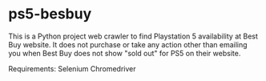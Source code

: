 # ps5-besbuy

This is a Python project web crawler to find Playstation 5 availability at Best Buy website.  It does not purchase or take any action other than emailing you when Best Buy does not show "sold out" for PS5 on their website.  

Requirements:
Selenium
Chromedriver

